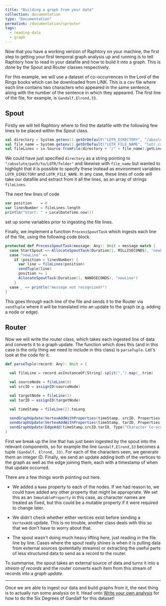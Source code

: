 ```yaml
---
title: "Building a graph from your data"
collection: documentation
type: "Documentation"
permalink: /documentation/sprouter
tags:
  - reading-data
  - graph
---
```


Now that you have a working version of Raphtory on your machine, the first step to getting your first temporal graph analysis up and running is to tell Raphtory how to read in your datafile and how to build it into a graph. This is done by the Spout and Router classes respectively.

For this example, we will use a dataset of co-occurrences in the Lord of the Rings books which can be downloaded from LINK. This is a csv file where each line contains two characters who appeared in the same sentence, along with the number of the sentence in which they appeared. The first line of the file, for example, is `Gandalf,Elrond,33`.

## Spout

Firstly we will tell Raphtory where to find the datafile with the following few lines to be placed within the Spout class.

```scala
val directory = System.getenv().getOrDefault("LOTR_DIRECTORY", "/absolute/path/to/LOTR/folder").trim
val file_name = System.getenv().getOrDefault("LOTR_FILE_NAME", "lotr.csv").trim
val fileLines = io.Source.fromFile(directory + "/" + file_name).getLines.toArray
```

We could have just specified `directory` as a string pointing to `"/absolute/path/to/LOTR/folder"` and likewise with `file_name` but wanted to highlight that it is possible to specify these instead as environment variables `LOTR_DIRECTORY` and `LOTR_FILE_NAME`. In any case, these lines of code will take our datafile and extract from it all the lines, as an array of strings `fileLines`.

The next few lines of code
```scala
var position    = 0
var linesNumber = fileLines.length
println("Start: " + LocalDateTime.now())
```
set up some variables prior to ingesting the file lines.

Finally, we implement a function `ProcessSpoutTask` which ingests each line of the file, using the following code block.

```scala
protected def ProcessSpoutTask(message: Any): Unit = message match {
  case StartSpout => AllocateSpoutTask(Duration(1, MILLISECONDS), "newLine")
  case "newLine" =>
    if (position < linesNumber) {
      var line = fileLines(position)
      sendTuple(line)
      position += 1
      AllocateSpoutTask(Duration(1, NANOSECONDS), "newLine")
    }
  case _ => println("message not recognized!")
}
```

This goes through each line of the file and sends it to the Router via `sendTuple` where it will be translated into an update to the graph (e.g. adding a node or edge).

## Router

Now we will write the router class, which takes each ingested line of data and converts it to a graph update. The function which does this (and in this case is the only thing we need to include in this class) is `parseTuple`. Let's look at the code for it.

```scala
def parseTuple(record: Any): Unit = {

  val fileLine = record.asInstanceOf[String].split(",").map(_.trim)

  val sourceNode = fileLine(0)
  val srcID = assignID(sourceNode)

  val targetNode = fileLine(1)
  val tarID = assignID(targetNode)

  val timeStamp = fileLine(2).toLong

  sendGraphUpdate(VertexAddWithProperties(timeStamp, srcID, Properties(ImmutableProperty("name",sourceNode)),Type("Character")))
  sendGraphUpdate(VertexAddWithProperties(timeStamp, tarID, Properties(ImmutableProperty("name",targetNode)),Type("Character")))
  sendGraphUpdate(EdgeAdd(timeStamp,srcID,tarID, Type("Character Co-occurence")))
}
```

First we break up the line that has just been ingested by the spout into the relevant components, so for example the line `Gandalf,Elrond,33` becomes a tuple `(Gandalf, Elrond, 33)`. For each of the characters seen, we generate them an integer ID. Finally, we send an update adding both of the vertices to the graph as well as the edge joining them, each with a timestamp of when that update occurred.

There are a few things worth pointing out here.

* We added a `Name` property to each of the nodes. If we had reason to, we could have added any other property that might be appropriate. We set this as an `ImmutableProperty` in this case, as character names are treated as fixed, but this could be a mutable property if it were required to change later.

* We didn't check whether either vertices exist before sending a `VertexAdd` update. This is no trouble, another class deals with this so that we don't have to worry about that.

* The spout wasn't doing much heavy lifting here, just reading in the file line by line. Cases where the spout really shines is when it is pulling data from external sources (potentially streams) or extracting the useful parts of less structured data to send as a record to the router.

To summarise, the spout takes an external source of data and turns it into a _stream of records_ and the router converts each item from this stream of records into a _graph update_.

---

Once we are able to ingest our data and build graphs from it, the next thing is to actually run some analysis on it. Head onto [Write your own analysis](/documentation/analysis-qs) for how to do the Six Degrees of Gandalf for this dataset!
